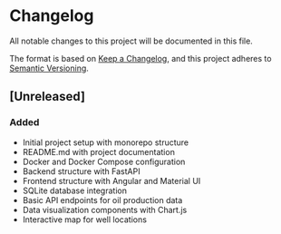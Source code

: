 # Changelog

All notable changes to this project will be documented in this file.

The format is based on [Keep a Changelog](https://keepachangelog.com/en/1.0.0/),
and this project adheres to [Semantic Versioning](https://semver.org/spec/v2.0.0.html).

## [Unreleased]

### Added
- Initial project setup with monorepo structure
- README.md with project documentation
- Docker and Docker Compose configuration
- Backend structure with FastAPI
- Frontend structure with Angular and Material UI
- SQLite database integration
- Basic API endpoints for oil production data
- Data visualization components with Chart.js
- Interactive map for well locations
